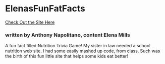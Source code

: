 # ElenasFunFatFacts
[Check Out the Site Here](https://anap73.github.io/ElenasFunFatFacts.github.io/)
### written by Anthony Napolitano, content Elena Mills
A fun fact filled Nutrition Trivia Game! My sister in law needed a school nutrition web site.
I had some easily mashed up code, from class. Such was the birth of this fun little site that helps some kids eat better!



